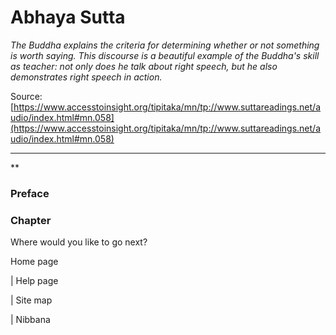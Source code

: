# Abhaya Sutta

*The Buddha explains the criteria for determining whether or not something is worth saying. This discourse is a beautiful example of the Buddha's skill as teacher: not only does he talk about right speech, but he also demonstrates right speech in action.*

Source: [https://www.accesstoinsight.org/tipitaka/mn/tp://www.suttareadings.net/audio/index.html#mn.058](https://www.accesstoinsight.org/tipitaka/mn/tp://www.suttareadings.net/audio/index.html#mn.058)

---

**

### Preface

### Chapter

Where would you like to go next?

Home page

| Help page

| Site map

| Nibbana